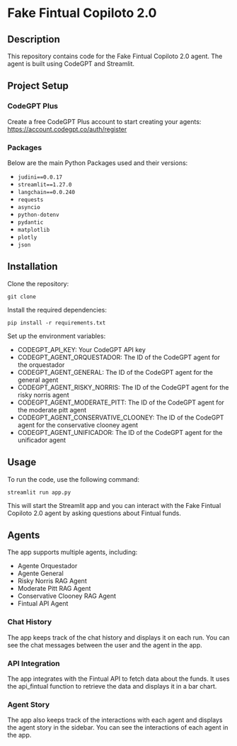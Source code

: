 # Fake Fintual Copiloto 2.0

## Description

This repository contains code for the Fake Fintual Copiloto 2.0 agent. The agent is built using CodeGPT and Streamlit.

## Project Setup

### CodeGPT Plus

Create a free CodeGPT Plus account to start creating your agents: https://account.codegpt.co/auth/register

### Packages

Below are the main Python Packages used and their versions:

- `judini==0.0.17`
- `streamlit==1.27.0` 
- `langchain==0.0.240`
- `requests`
- `asyncio`
- `python-dotenv`
- `pydantic`
- `matplotlib`
- `plotly`
- `json`

## Installation

Clone the repository:

```git clone ```

Install the required dependencies:

```pip install -r requirements.txt```

Set up the environment variables:

- CODEGPT_API_KEY: Your CodeGPT API key
- CODEGPT_AGENT_ORQUESTADOR: The ID of the CodeGPT agent for the orquestador
- CODEGPT_AGENT_GENERAL: The ID of the CodeGPT agent for the general agent
- CODEGPT_AGENT_RISKY_NORRIS: The ID of the CodeGPT agent for the risky norris agent
- CODEGPT_AGENT_MODERATE_PITT: The ID of the CodeGPT agent for the moderate pitt agent
- CODEGPT_AGENT_CONSERVATIVE_CLOONEY: The ID of the CodeGPT agent for the conservative clooney agent
- CODEGPT_AGENT_UNIFICADOR: The ID of the CodeGPT agent for the unificador agent


## Usage

To run the code, use the following command:

```streamlit run app.py```

This will start the Streamlit app and you can interact with the Fake Fintual Copiloto 2.0 agent by asking questions about Fintual funds.

## Agents

The app supports multiple agents, including:

- Agente Orquestador
- Agente General
- Risky Norris RAG Agent
- Moderate Pitt RAG Agent
- Conservative Clooney RAG Agent
- Fintual API Agent

### Chat History

The app keeps track of the chat history and displays it on each run. You can see the chat messages between the user and the agent in the app.

### API Integration

The app integrates with the Fintual API to fetch data about the funds. It uses the api_fintual function to retrieve the data and displays it in a bar chart.

### Agent Story

The app also keeps track of the interactions with each agent and displays the agent story in the sidebar. You can see the interactions of each agent in the app.
